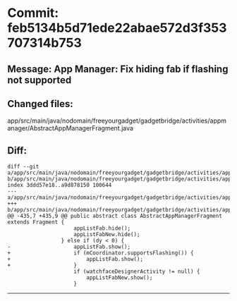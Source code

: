 # Commit: feb5134b5d71ede22abae572d3f353707314b753
## Message: App Manager: Fix hiding fab if flashing not supported
## Changed files:
app/src/main/java/nodomain/freeyourgadget/gadgetbridge/activities/appmanager/AbstractAppManagerFragment.java

## Diff:
```
diff --git a/app/src/main/java/nodomain/freeyourgadget/gadgetbridge/activities/appmanager/AbstractAppManagerFragment.java b/app/src/main/java/nodomain/freeyourgadget/gadgetbridge/activities/appmanager/AbstractAppManagerFragment.java
index 3ddd57e18..a9d878150 100644
--- a/app/src/main/java/nodomain/freeyourgadget/gadgetbridge/activities/appmanager/AbstractAppManagerFragment.java
+++ b/app/src/main/java/nodomain/freeyourgadget/gadgetbridge/activities/appmanager/AbstractAppManagerFragment.java
@@ -435,7 +435,9 @@ public abstract class AbstractAppManagerFragment extends Fragment {
                     appListFab.hide();
                     appListFabNew.hide();
                 } else if (dy < 0) {
-                    appListFab.show();
+                    if (mCoordinator.supportsFlashing()) {
+                        appListFab.show();
+                    }
                     if (watchfaceDesignerActivity != null) {
                         appListFabNew.show();
                     }
```
-----------------------------------
